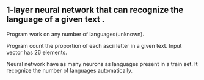 ## 1-layer neural network that can recognize the language of a given text . 
Program work on any number of languages(unknown).

Program count the proportion of each ascii letter in a given text. Input vector has 26 elements.

Neural network have as many neurons as languages present in a train set. It recognize the number of languages automatically.


